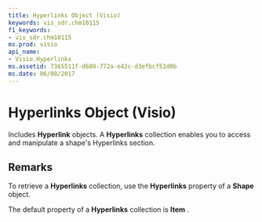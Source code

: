 ```yaml
---
title: Hyperlinks Object (Visio)
keywords: vis_sdr.chm10115
f1_keywords:
- vis_sdr.chm10115
ms.prod: visio
api_name:
- Visio.Hyperlinks
ms.assetid: 7365511f-d689-772a-e42c-d3efbcf51d0b
ms.date: 06/08/2017
---
```



# Hyperlinks Object (Visio)

Includes **Hyperlink** objects. A **Hyperlinks** collection enables you to access and manipulate a shape's Hyperlinks section.


## Remarks

To retrieve a **Hyperlinks** collection, use the **Hyperlinks** property of a **Shape** object.

The default property of a **Hyperlinks** collection is **Item** .


